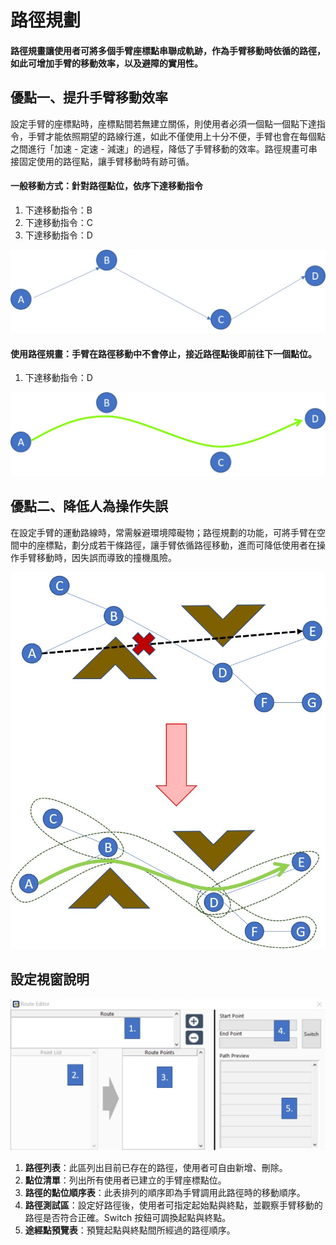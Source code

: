 # 路徑規劃

#### 路徑規畫讓使用者可將多個手臂座標點串聯成軌跡，作為手臂移動時依循的路徑，如此可增加手臂的移動效率，以及避障的實用性。

## 優點一、提升手臂移動效率

設定手臂的座標點時，座標點間若無建立關係，則使用者必須一個點一個點下達指令，手臂才能依照期望的路線行進，如此不僅使用上十分不便，手臂也會在每個點之間進行「加速 - 定速 - 減速」的過程，降低了手臂移動的效率。路徑規畫可串接固定使用的路徑點，讓手臂移動時有跡可循。

#### 一般移動方式：針對路徑點位，依序下達移動指令

1. 下達移動指令：B
2. 下達移動指令：C
3. 下達移動指令：D

![&#x4E00;&#x822C;&#x79FB;&#x52D5;&#x65B9;&#x5F0F;](../../../../.gitbook/assets/lu-jing-gui-hua-bi-jiao-1.jpg)

#### 使用路徑規畫：手臂在路徑移動中不會停止，接近路徑點後即前往下一個點位。

1. 下達移動指令：D

![&#x4F7F;&#x7528;&#x8DEF;&#x7D93;&#x898F;&#x5283;](../../../../.gitbook/assets/lu-jing-gui-hua-bi-jiao-2.jpg)

## 優點二、降低人為操作失誤

在設定手臂的運動路線時，常需躲避環境障礙物；路徑規劃的功能，可將手臂在空間中的座標點，劃分成若干條路徑，讓手臂依循路徑移動，進而可降低使用者在操作手臂移動時，因失誤而導致的撞機風險。

![&#x81EA;&#x52D5;&#x8DEF;&#x5F91;&#x898F;&#x5283;&#x793A;&#x610F;&#x5716;](../../../../.gitbook/assets/26.jpg)

## 設定視窗說明

![&#x8DEF;&#x5F91;&#x7DE8;&#x8F2F;&#x8996;&#x7A97;](../../../../.gitbook/assets/28-1.JPG)

1. **路徑列表**：此區列出目前已存在的路徑，使用者可自由新增、刪除。
2. **點位清單**：列出所有使用者已建立的手臂座標點位。
3. **路徑的點位順序表**：此表排列的順序即為手臂調用此路徑時的移動順序。
4. **路徑測試區**：設定好路徑後，使用者可指定起始點與終點，並觀察手臂移動的路徑是否符合正確。Switch 按鈕可調換起點與終點。
5. **途經點預覽表**：預覽起點與終點間所經過的路徑順序。

